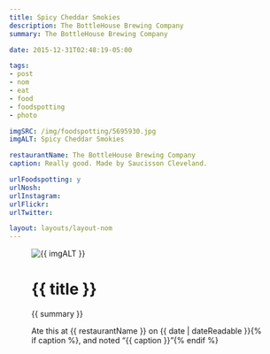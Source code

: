 ```yaml
---
title: Spicy Cheddar Smokies
description: The BottleHouse Brewing Company
summary: The BottleHouse Brewing Company

date: 2015-12-31T02:48:19-05:00

tags:
- post
- nom
- eat
- food
- foodspotting
- photo

imgSRC: /img/foodspotting/5695930.jpg
imgALT: Spicy Cheddar Smokies

restaurantName: The BottleHouse Brewing Company
caption: Really good. Made by Saucisson Cleveland.

urlFoodspotting: y
urlNosh: 
urlInstagram: 
urlFlickr:
urlTwitter: 

layout: layouts/layout-nom
---
```

<figure class="nom">
	<img class="u-photo img-border" src="{{ imgSRC }}" alt="{{ imgALT }}">
	<figcaption>
		<h1 class="title p-name">{{ title }}</h1>
		<p class="summary">{{ summary }}</p>
		<p>Ate this at {{ restaurantName }} on <time class="dt-published" datetime="{{ date | dateIso }}">{{ date | dateReadable }}</time>{% if caption %}, and noted <q class="">{{ caption }}</q>{% endif %}
	</figcaption>
</figure>